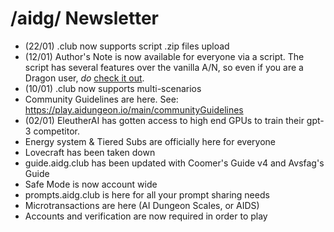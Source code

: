 # /aidg/ Newsletter

- (22/01) .club now supports script .zip files upload
- (12/01) Author's Note is now available for everyone via a script. The script has several features over the vanilla A/N, so even if you are a Dragon user, *do* [check it out](https://github.com/CoomersGuide/CoomersGuide.github.io/tree/main/Resources-And-Guides/Scripts/AuthorsNote). 
- (10/01) .club now supports multi-scenarios
- Community Guidelines are here. See: https://play.aidungeon.io/main/communityGuidelines
- (02/01) EleutherAI has gotten access to high end GPUs to train their gpt-3 competitor.
- Energy system & Tiered Subs are officially here for everyone
- Lovecraft has been taken down
- guide.aidg.club has been updated with Coomer's Guide v4 and Avsfag's Guide
- Safe Mode is now account wide
- prompts.aidg.club is here for all your prompt sharing needs
- Microtransactions are here (AI Dungeon Scales, or AIDS)
- Accounts and verification are now required in order to play
